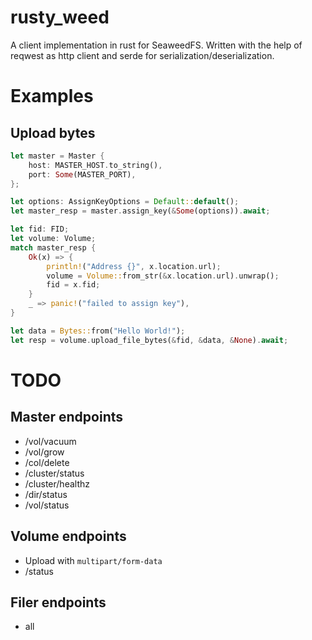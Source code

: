# rusty_weed

A client implementation in rust for SeaweedFS.
Written with the help of reqwest as http client and serde for serialization/deserialization.

# Examples

## Upload bytes

```rust
let master = Master {
    host: MASTER_HOST.to_string(),
    port: Some(MASTER_PORT),
};

let options: AssignKeyOptions = Default::default();
let master_resp = master.assign_key(&Some(options)).await;

let fid: FID;
let volume: Volume;
match master_resp {
    Ok(x) => {
        println!("Address {}", x.location.url);
        volume = Volume::from_str(&x.location.url).unwrap();
        fid = x.fid;
    }
    _ => panic!("failed to assign key"),
}

let data = Bytes::from("Hello World!");
let resp = volume.upload_file_bytes(&fid, &data, &None).await;
```

# TODO

## Master endpoints

-   /vol/vacuum
-   /vol/grow
-   /col/delete
-   /cluster/status
-   /cluster/healthz
-   /dir/status
-   /vol/status

## Volume endpoints

-   Upload with `multipart/form-data`
-   /status

## Filer endpoints

-   all
